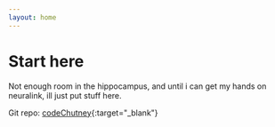 ```yaml
---
layout: home
---
```


# Start here

Not enough room in the hippocampus, and until i can get my hands on neuralink, ill just put stuff here.

Git repo: [codeChutney](https://github.com/codeChutney/codeChutney.github.io){:target="_blank"}